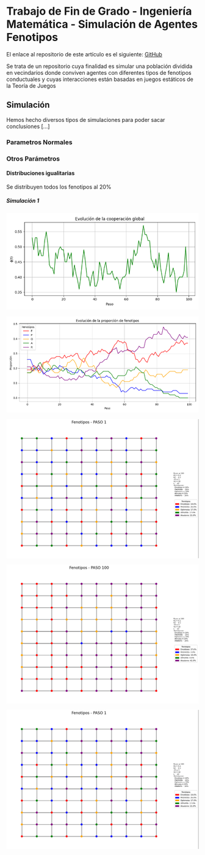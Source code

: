 # Trabajo de Fin de Grado - Ingeniería Matemática - Simulación de Agentes Fenotipos

El enlace al repositorio de este artículo es el siguiente: [GitHub](https://github.com/MiguelGG03/TFG_SimulacionAgentesFenotipos.git)

Se trata de un repositorio cuya finalidad es simular una población dividida en vecindarios donde conviven agentes con diferentes tipos de fenotipos conductuales y cuyas interacciones están basadas en juegos estáticos de la Teoría de Juegos

## Simulación

Hemos hecho diversos tipos de simulaciones para poder sacar conclusiones [...]

### Parametros Normales

### Otros Parámetros

#### Distribuciones igualitarias

Se distribuyen todos los fenotipos al 20%

##### Simulación 1

![SIM1_20_glob](PAGOS_CONOCIDOS/OtrosParametros/Distribuciones/SIM1_020/cooperacion_global.png)

![SIM1_20_evo](PAGOS_CONOCIDOS/OtrosParametros/Distribuciones/SIM1_020/fenotipos_evolucion.png)

![SIM1_20_ini](PAGOS_CONOCIDOS/OtrosParametros/Distribuciones/SIM1_020/frame_000.png)

![SIM1_20_fin](PAGOS_CONOCIDOS/OtrosParametros/Distribuciones/SIM1_020/frame_099.png)

![SIM1_20_gif](PAGOS_CONOCIDOS/OtrosParametros/Distribuciones/SIM1_020/simulacion.gif)
